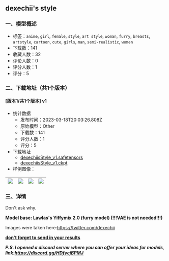 ## dexechii's style
### 一、模型概述

- 标签：`anime`, `girl`, `female`, `style`, `art style`, `woman`, `furry`, `breasts`, `artstyle`, `cartoon`, `cute`, `girls`, `man`, `semi-realistic`, `women`
- 下载数：141
- 收藏人数：32
- 评论人数：0
- 评分人数：1
- 评分：5

### 二、下载地址（共1个版本）

#### [版本1/共1个版本] v1

- 统计数据
  - 发布时间：2023-03-18T20:03:26.808Z
  - 原始模型：Other
  - 下载数：141
  - 评分人数：1
  - 评分：5
- 下载地址
  - [dexechiisStyle_v1.safetensors](https://civitai.com/api/download/models/25251)
  - [dexechiisStyle_v1.ckpt](https://civitai.com/api/download/models/25251?type=Model&format=PickleTensor&size=full&fp=fp16)
- 样例图像：

| <img src="https://image.civitai.com/xG1nkqKTMzGDvpLrqFT7WA/e500f917-34db-46f6-8b38-d40370131d00/width=450/276830.jpeg" /> | <img src="https://image.civitai.com/xG1nkqKTMzGDvpLrqFT7WA/ee19ea44-26f8-4394-6d0d-3ae9dca6d700/width=450/276837.jpeg" /> | <img src="https://image.civitai.com/xG1nkqKTMzGDvpLrqFT7WA/3db449dc-8382-4cef-0b92-fffaa7b90b00/width=450/276836.jpeg" /> | <img src="https://image.civitai.com/xG1nkqKTMzGDvpLrqFT7WA/48cebc1b-d61b-4f59-8c60-c9270e979600/width=450/276835.jpeg" /> |
| ---- | ---- | ---- | ---- |


### 三、详情
<p>Don't ask why.</p><p></p><p><strong>Model base: Lawlas's Yiffymix 2.0 (furry model) (!!!VAE is not needed!!!)</strong></p><p>Images were taken here:<a target="_blank" rel="ugc" href="https://twitter.com/dexechii"><u>https://twitter.com/dexechii</u></a></p><p><strong><u>don't forget to send in your results</u></strong></p><p><strong><em>P.S. I opened a discord server where you can offer your ideas for models, link:</em></strong><a target="_blank" rel="ugc" href="https://discord.gg/HDfvejBPMJ"><strong><em><u>https://discord.gg/HDfvejBPMJ</u></em></strong></a></p>